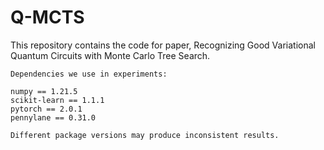 # Q-MCTS
This repository contains the code for paper, Recognizing Good Variational Quantum Circuits with Monte Carlo Tree Search.
```
Dependencies we use in experiments:

numpy == 1.21.5
scikit-learn == 1.1.1
pytorch == 2.0.1
pennylane == 0.31.0

Different package versions may produce inconsistent results.
```
